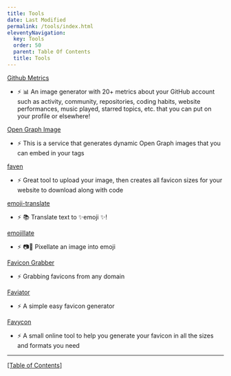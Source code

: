 ```yaml
---
title: Tools
date: Last Modified 
permalink: /tools/index.html
eleventyNavigation:
  key: Tools
  order: 50
  parent: Table Of Contents
  title: Tools
---
```


[Github Metrics](https://metrics.lecoq.io)
- ⚡️ 📊 An image generator with 20+ metrics about your GitHub account such as activity, community, repositories, coding habits, website performances, music played, starred topics, etc. that you can put on your profile or elsewhere!

[Open Graph Image](https://og-image.vercel.app)
- ⚡️ This is a service that generates dynamic Open Graph images that you can embed in your <meta> tags

[faven](https://faven.netlify.app)
- ⚡️ Great tool to upload your image, then creates all favicon sizes for your website to download along with code

[emoji-translate](https://meowni.ca/emoji-translate/)
- ⚡️ 📚 Translate text to ✨emoji ✨!

[emojillate](https://meowni.ca/emojillate/)
- ⚡️ 📷🎨 Pixellate an image into emoji

[Favicon Grabber](https://favicongrabber.com)
- ⚡️ Grabbing favicons from any domain

[Faviator](https://www.faviator.xyz)
- ⚡️ A simple easy favicon generator

[Favycon](https://favycon.app)
- ⚡️ A small online tool to help you generate your favicon in all the sizes and formats you need

-----------------------
[[Table of Contents]](/table-of-contents)
